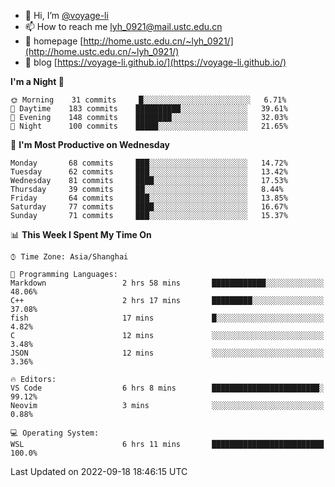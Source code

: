 - 👋 Hi, I’m [@voyage-li](https://github.com/voyage-li/)
- 📫 How to reach me [lyh_0921@mail.ustc.edu.cn](mailto:lyh_0921@mail.ustc.edu.cn)
- 👯 homepage [http://home.ustc.edu.cn/~lyh_0921/](http://home.ustc.edu.cn/~lyh_0921/)
- 🥤 blog [https://voyage-li.github.io/](https://voyage-li.github.io/)

<!--START_SECTION:waka-->
**I'm a Night 🦉** 

```text
🌞 Morning    31 commits     █░░░░░░░░░░░░░░░░░░░░░░░░   6.71% 
🌆 Daytime    183 commits    ██████████░░░░░░░░░░░░░░░   39.61% 
🌃 Evening    148 commits    ████████░░░░░░░░░░░░░░░░░   32.03% 
🌙 Night      100 commits    █████░░░░░░░░░░░░░░░░░░░░   21.65%

```
📅 **I'm Most Productive on Wednesday** 

```text
Monday       68 commits     ███░░░░░░░░░░░░░░░░░░░░░░   14.72% 
Tuesday      62 commits     ███░░░░░░░░░░░░░░░░░░░░░░   13.42% 
Wednesday    81 commits     ████░░░░░░░░░░░░░░░░░░░░░   17.53% 
Thursday     39 commits     ██░░░░░░░░░░░░░░░░░░░░░░░   8.44% 
Friday       64 commits     ███░░░░░░░░░░░░░░░░░░░░░░   13.85% 
Saturday     77 commits     ████░░░░░░░░░░░░░░░░░░░░░   16.67% 
Sunday       71 commits     ███░░░░░░░░░░░░░░░░░░░░░░   15.37%

```


📊 **This Week I Spent My Time On** 

```text
⌚︎ Time Zone: Asia/Shanghai

💬 Programming Languages: 
Markdown                 2 hrs 58 mins       ████████████░░░░░░░░░░░░░   48.06% 
C++                      2 hrs 17 mins       █████████░░░░░░░░░░░░░░░░   37.08% 
fish                     17 mins             █░░░░░░░░░░░░░░░░░░░░░░░░   4.82% 
C                        12 mins             ░░░░░░░░░░░░░░░░░░░░░░░░░   3.48% 
JSON                     12 mins             ░░░░░░░░░░░░░░░░░░░░░░░░░   3.36%

🔥 Editors: 
VS Code                  6 hrs 8 mins        ████████████████████████░   99.12% 
Neovim                   3 mins              ░░░░░░░░░░░░░░░░░░░░░░░░░   0.88%

💻 Operating System: 
WSL                      6 hrs 11 mins       █████████████████████████   100.0%

```


 Last Updated on 2022-09-18 18:46:15 UTC
<!--END_SECTION:waka-->